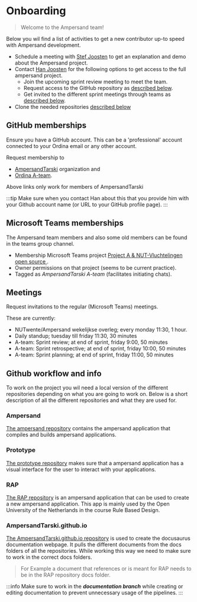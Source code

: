 # Onboarding

> Welcome to the Ampersand team!

Below you wil find a list of activities to get a new contributor up-to speed with Ampersand development.

- Schedule a meeting with [Stef Joosten](<mailto:Stef.Joosten@ordina.nl?subject=Request demo meeting>) to get an explanation and demo about the Ampersand project.
- Contact [Han Joosten](<mailto:Han.Joosten@ordina.nl?subject=Request for access to ampersand project&body=Hi Han,%0D%0A%0D%0AI am contacting you to get access to the following:%0D%0A  - An invite to the upcoming sprint review meeting to meet the team.%0D%0A  - Access to the github repository, _YOUR_GITHUB_ACCOUNTNAME_OR_ACCOUNTLINK_.%0D%0A  - Invites to the different sprint meetings that are currently scheduled.%0D%0A  - Adding me to the Ampersand-whatsapp group, my phone number is: YOUR_PHONE_NUMBER.>) for the following options to get access to the full ampersand project.
  - Join the upcoming sprint review meeting to meet the team.
  - Request access to the GitHub repository as [described below](#github-memberships).
  - Get invited to the different sprint meetings through teams as [described below](#microsoft-teams-memberships).
- Clone the needed repositories [described below](#github-workflow-and-info)

## GitHub memberships

Ensure you have a GitHub account. This can be a 'professional' account connected to your Ordina email or any other account.

Request membership to

- [AmpersandTarski](https://github.com/orgs/AmpersandTarski/people) organization and
- [Ordina A-team](https://github.com/orgs/AmpersandTarski/teams/ordina-a-team/members).

Above links only work for members of AmpersandTarski

:::tip
Make sure when you contact Han about this that you provide him with your Github account name (or URL to your GitHub profile page).
:::

## Microsoft Teams memberships

The Ampersand team members and also some old members can be found in the teams group channel.

- Membership Microsoft Teams project [Project A & NUT-Vluchtelingen open source
  ](https://teams.microsoft.com/l/team/19%3ayM9P1tFiWIADqDUbLDyX7ksB1Oavi04StkxyS6grh7A1%40thread.tacv2/conversations?groupId=09b86f1c-3ba6-411d-9b16-f0915eb2ed8a&tenantId=a254b169-0a6b-47f9-af4c-169704421c2e).
- Owner permissions on that project (seems to be current practice).
- Tagged as _AmpersandTarski A-team_ (facilitates initiating chats).

## Meetings

Request invitations to the regular (Microsoft Teams) meetings.

These are currently:

- NUTwente/Ampersand wekelijkse overleg; every monday 11:30, 1 hour.
- Daily standup; tuesday till friday 11:30, 30 minutes
- A-team: Sprint review; at end of sprint, friday 9:00, 50 minutes
- A-team: Sprint retrospective; at end of sprint, friday 10:00, 50 minutes
- A-team: Sprint planning; at end of sprint, friday 11:00, 50 minutes

## Github workflow and info

To work on the project you wil need a local version of the different repositories depending on what you are going to work on. Below is a short description of all the different repositories and what they are used for.

### Ampersand

[The ampersand repository](https://github.com/AmpersandTarski/Ampersand) contains the ampersand application that compiles and builds ampersand applications.

### Prototype

[The prototype repository](https://github.com/AmpersandTarski/prototype) makes sure that a ampersand application has a visual interface for the user to interact with your applications.

### RAP

[The RAP repository](https://github.com/AmpersandTarski/RAP) is an ampersand application that can be used to create a new ampersand application. This app is mainly used by the Open University of the Netherlands in the course Rule Based Design.

### AmpersandTarski.github.io

[The AmpersandTarski.github.io repository](https://github.com/AmpersandTarski/AmpersandTarski.github.io) is used to create the docusaurus documentation webpage. It pulls the different documents from the docs folders of all the repositories. While working this way we need to make sure to work in the correct docs folders.

> For Example a document that references or is meant for RAP needs to be in the RAP repository docs folder.

:::info
Make sure to work in the ***documentation branch*** while creating or editing documentation to prevent unnecessary usage of the pipelines. 
:::